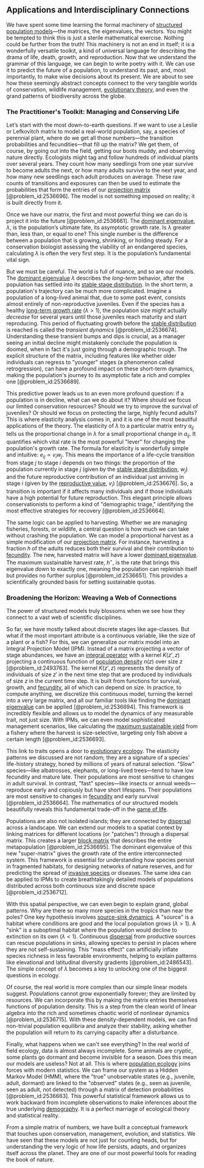 ## Applications and Interdisciplinary Connections

We have spent some time learning the formal machinery of [structured population models](@article_id:192029)—the matrices, the eigenvalues, the vectors. You might be tempted to think this is just a sterile mathematical exercise. Nothing could be further from the truth! This machinery is not an end in itself; it is a wonderfully versatile toolkit, a kind of universal language for describing the drama of life, death, growth, and reproduction. Now that we understand the grammar of this language, we can begin to write poetry with it. We can use it to predict the future of a population, to understand its past, and, most importantly, to make wise decisions about its present. We are about to see how these seemingly abstract concepts connect to the very tangible worlds of conservation, wildlife management, [evolutionary theory](@article_id:139381), and even the grand patterns of biodiversity across the globe.

### The Practitioner's Toolkit: Managing and Conserving Life

Let’s start with the most down-to-earth questions. If we want to use a Leslie or Lefkovitch matrix to model a real-world population, say, a species of perennial plant, where do we get all those numbers—the transition probabilities and fecundities—that fill up the matrix? We get them, of course, by going out into the field, getting our boots muddy, and observing nature directly. Ecologists might tag and follow hundreds of individual plants over several years. They count how many seedlings from one year survive to become adults the next, or how many adults survive to the next year, and how many new seedlings each adult produces on average. These raw counts of transitions and exposures can then be used to estimate the probabilities that form the entries of our [projection matrix](@article_id:153985) [@problem_id:2536696]. The model is not something imposed on reality; it is built directly from it.

Once we have our matrix, the first and most powerful thing we can do is project it into the future [@problem_id:2536661]. The [dominant eigenvalue](@article_id:142183), $\lambda$, is the population’s ultimate fate, its asymptotic growth rate. Is $\lambda$ greater than, less than, or equal to one? This single number is the difference between a population that is growing, shrinking, or holding steady. For a conservation biologist assessing the viability of an endangered species, calculating $\lambda$ is often the very first step. It is the population’s fundamental vital sign.

But we must be careful. The world is full of nuance, and so are our models. The [dominant eigenvalue](@article_id:142183) $\lambda$ describes the *long-term* behavior, after the population has settled into its [stable stage distribution](@article_id:196703). In the short term, a population's trajectory can be much more complicated. Imagine a population of a long-lived animal that, due to some past event, consists almost entirely of non-reproductive juveniles. Even if the species has a healthy [long-term growth rate](@article_id:194259) ($\lambda > 1$), the population size might actually *decrease* for several years until those juveniles reach maturity and start reproducing. This period of fluctuating growth before the [stable distribution](@article_id:274901) is reached is called the *transient dynamics* [@problem_id:2536674]. Understanding these transient bumps and dips is crucial, as a manager seeing an initial decline might mistakenly conclude the population is doomed, when in fact it's just going through a demographic trough. The explicit structure of the matrix, including features like whether older individuals can regress to "younger" stages (a phenomenon called retrogression), can have a profound impact on these short-term dynamics, making the population's journey to its asymptotic fate a rich and complex one [@problem_id:2536689].

This predictive power leads us to an even more profound question: if a population is in decline, what can we do about it? Where should we focus our limited conservation resources? Should we try to improve the survival of juveniles? Or should we focus on protecting the large, highly fecund adults? This is where elasticity analysis comes in, and it is one of the most beautiful applications of the theory. The elasticity of $\lambda$ to a particular matrix entry $a_{ij}$ tells us the proportional change in $\lambda$ for a small proportional change in $a_{ij}$. It quantifies which vital rate is the most powerful "lever" for changing the population's growth rate. The formula for elasticity is wonderfully simple and intuitive: $e_{ij} \propto v_i w_j$. This means the importance of a life-cycle transition from stage $j$ to stage $i$ depends on two things: the proportion of the population currently in stage $j$ (given by the [stable stage distribution](@article_id:196703), $w_j$) and the future reproductive contribution of an individual just arriving in stage $i$ (given by the [reproductive value](@article_id:190829), $v_i$) [@problem_id:2536676]. So, a transition is important if it affects many individuals and if those individuals have a high potential for future reproduction. This elegant principle allows conservationists to perform a kind of "demographic triage," identifying the most effective strategies for recovery [@problem_id:2536664].

The same logic can be applied to harvesting. Whether we are managing fisheries, forests, or wildlife, a central question is how much we can take without crashing the population. We can model a proportional harvest as a simple modification of our [projection matrix](@article_id:153985). For instance, harvesting a fraction $h$ of the adults reduces both their survival and their contribution to [fecundity](@article_id:180797). The new, harvested matrix will have a lower [dominant eigenvalue](@article_id:142183). The maximum sustainable harvest rate, $h^\star$, is the rate that brings this eigenvalue down to exactly one, meaning the population can replenish itself but provides no further surplus [@problem_id:2536651]. This provides a scientifically grounded basis for setting sustainable quotas.

### Broadening the Horizon: Weaving a Web of Connections

The power of structured models truly blossoms when we see how they connect to a vast web of scientific disciplines.

So far, we have mostly talked about discrete stages like age-classes. But what if the most important attribute is a continuous variable, like the size of a plant or a fish? For this, we can generalize our matrix model into an Integral Projection Model (IPM). Instead of a matrix projecting a vector of stage abundances, we have an [integral operator](@article_id:147018) with a kernel $K(z', z)$ projecting a continuous function of [population density](@article_id:138403) $n(z)$ over size $z$ [@problem_id:2493763]. The kernel $K(z', z)$ represents the density of individuals of size $z'$ in the next time step that are produced by individuals of size $z$ in the current time step. It is built from functions for survival, growth, and [fecundity](@article_id:180797), all of which can depend on size. In practice, to compute anything, we discretize this continuous model, turning the kernel into a very large matrix, and all our familiar tools like finding the [dominant eigenvalue](@article_id:142183) can be applied [@problem_id:2536694]. This framework is incredibly flexible and allows us to model the dynamics of any measurable trait, not just size. With IPMs, we can even model sophisticated management scenarios, like calculating the [maximum sustainable yield](@article_id:140366) from a fishery where the harvest is size-selective, targeting only fish above a certain length [@problem_id:2536693].

This link to traits opens a door to [evolutionary ecology](@article_id:204049). The elasticity patterns we discussed are not random; they are a signature of a species' life-history strategy, honed by millions of years of natural selection. "Slow" species—like albatrosses, elephants, or long-lived trees—tend to have low fecundity and mature late. Their populations are most sensitive to changes in adult survival. In contrast, "fast" species—like insects or annual weeds—reproduce early and copiously but have short lifespans. Their populations are most sensitive to changes in [fecundity](@article_id:180797) and early survival [@problem_id:2536664]. The mathematics of our structured models beautifully reveals this fundamental trade-off in the [game of life](@article_id:636835).

Populations are also not isolated islands; they are connected by [dispersal](@article_id:263415) across a landscape. We can extend our models to a spatial context by linking matrices for different locations (or "patches") through a dispersal matrix. This creates a larger [block matrix](@article_id:147941) that describes the entire metapopulation [@problem_id:2536695]. The dominant eigenvalue of this new "super-matrix" gives the growth rate of the entire interconnected system. This framework is essential for understanding how species persist in fragmented habitats, for designing networks of nature reserves, and for predicting the spread of [invasive species](@article_id:273860) or diseases. The same idea can be applied to IPMs to create breathtakingly detailed models of populations distributed across both continuous size and discrete space [@problem_id:2536712].

With this spatial perspective, we can even begin to explain grand, global patterns. Why are there so many more species in the tropics than near the poles? One key hypothesis involves [source-sink dynamics](@article_id:153383). A "source" is a habitat where conditions are good and the local population grows ($\lambda > 1$). A "sink" is a suboptimal habitat where the population would decline to extinction on its own ($\lambda < 1$). Continuous [dispersal](@article_id:263415) from productive sources can rescue populations in sinks, allowing species to persist in places where they are not self-sustaining. This "mass effect" can artificially inflate species richness in less favorable environments, helping to explain patterns like elevational and latitudinal diversity gradients [@problem_id:2486543]. The simple concept of $\lambda$ becomes a key to unlocking one of the biggest questions in ecology.

Of course, the real world is more complex than our simple linear models suggest. Populations cannot grow exponentially forever; they are limited by resources. We can incorporate this by making the matrix entries themselves functions of population density. This is a step from the clean world of linear algebra into the rich and sometimes chaotic world of nonlinear dynamics [@problem_id:2536715]. With these density-dependent models, we can find non-trivial population equilibria and analyze their stability, asking whether the population will return to its carrying capacity after a disturbance.

Finally, what happens when we can't see everything? In the real world of field ecology, data is almost always incomplete. Some animals are cryptic, some plants go dormant and become invisible for a season. Does this mean our models are useless? Not at all. This is where [population ecology](@article_id:142426) joins forces with modern statistics. We can frame our system as a Hidden Markov Model (HMM), where the "true" unobservable states (e.g., juvenile, adult, dormant) are linked to the "observed" states (e.g., seen as juvenile, seen as adult, not detected) through a matrix of detection probabilities [@problem_id:2536663]. This powerful statistical framework allows us to work backward from incomplete observations to make inferences about the true underlying [demography](@article_id:143111). It is a perfect marriage of ecological theory and statistical reality.

From a simple matrix of numbers, we have built a conceptual framework that touches upon conservation, management, evolution, and statistics. We have seen that these models are not just for counting heads, but for understanding the very logic of how life persists, adapts, and organizes itself across the planet. They are one of our most powerful tools for reading the book of nature.